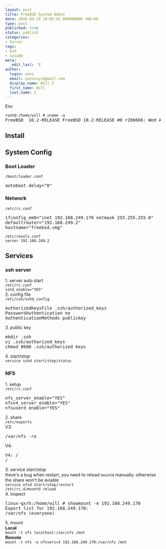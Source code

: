 ```yaml
---
layout: post
title: FreeBSD System Admin
date: 2016-04-19 19:02:42.000000000 +08:00
type: post
published: true
status: publish
categories:
- Server
tags:
- bsd
- sysadm
meta:
  _edit_last: '1'
author:
  login: oxnz
  email: yunxinyi@gmail.com
  display_name: Will Z
  first_name: Will
  last_name: Z
---
```

<p>Env</p>
<pre><code>root@:/home/will # uname -a</code>
FreeBSD  10.2-RELEASE FreeBSD 10.2-RELEASE #0 r286666: Wed Aug 12 19:31:38 UTC 2015     root@releng1.nyi.freebsd.org:/usr/obj/usr/src/sys/GENERIC  i386</pre>

<!--more-->
<h2>Install</h2>
<h2>System Config</h2>
<h3>Boot Loader</h3>
<p><code>/boot/loader.conf</code></p>
<pre>autoboot_delay="0"</pre>
<h3>Network</h3>
<p><code>/etc/rc.conf</code></p>
<pre>ifconfig_em0="inet 192.168.249.170 netmask 255.255.255.0"
defaultrouter="192.168.249.2"
hostname="freebsd.vmg"</pre>
<p><code>/etc/resolv.conf</code><br />
<code>server 192.168.249.2</code></p>
<h2>Services</h2>
<h3>ssh server</h3>
<p>1. server auto start<br />
<code>/etc/rc.conf</code><br />
<code>sshd_enable="YES"</code><br />
2. config file<br />
<code>/etc/ssh/sshd_config</code></p>
<pre>AuthorizedKeysFile .ssh/authorized_keys
PasswordAuthentication no
AuthenticationMethods publickey
</pre>
<p>3. public key</p>
<pre>mkdir .ssh
vi .ssh/authorized_keys
chmod 0600 .ssh/authorized_keys
</pre>
<p>4. start/stop<br />
<code>service sshd start/stop/status</code></p>
<h3>NFS</h3>
<p>1. setup<br />
<code>/etc/rc.conf</code></p>
<pre>nfs_server_enable="YES"
nfsv4_server_enable="YES"
nfsuserd_enable="YES"</pre>
<p>2. share<br />
<code>/etc/exports</code><br />
V3:</p>
<pre>/var/nfs -ro</pre>
<p>V4:</p>
<pre>V4: /
/</pre>
<p>3. service start/stop<br />
there's a bug when restart, you need to reload <code>mountd</code> manually. otherwise the share won't be aviable<br />
<code>service nfsd start/stop/restart</code><br />
<code>/etc/rc.d/mountd reload</code><br />
4. inspect</p>
<pre>linux-qxrh:/home/will # showmount -e 192.168.249.170
Export list for 192.168.249.170:
/var/nfs (everyone)</pre>
<p>5. mount<br />
<b>Local</b><br />
<code>mount -t nfs localhost:/var/nfs /mnt</code><br />
<b>Remote</b><br />
<code>mount -t nfs -o nfsvers=3 192.168.249.170:/var/nfs /mnt</code></p>
